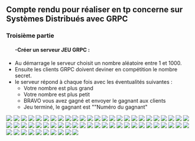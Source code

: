 <h2>Compte rendu pour réaliser en tp concerne sur Systèmes Distribués avec GRPC</h2>
<h3> Troisième partie</h3>
<ul>
<h4>-Créer un serveur JEU GRPC :</h4>
<li>Au démarrage le serveur choisit un nombre aléatoire entre 1 et 1000.</li>
<li>Ensuite les clients GRPC doivent deviner en compétition le nombre secret.</li>
<li>le serveur répond à chaque fois avec les éventualités suivantes :
        <ul>
            <li>Votre nombre est plus grand</li>
            <li>Votre nombre est plus petit</li>
            <li>BRAVO vous avez gagné et envoyer le gagnant aux clients</li>
            <li>Jeu terminé, le gagnant est ""Numéro du gagnant"</li>
        </ul>
</li>
</ul>

<img src="pictures/ResultaFinal/img1.png"/>
<img src="pictures/ResultaFinal/img2.png"/>
<img src="pictures/ResultaFinal/img3.png"/>
<img src="pictures/ResultaFinal/img4.png"/>
<img src="pictures/ResultaFinal/img5.png"/>
<img src="pictures/ResultaFinal/img6.png"/>
<img src="pictures/ResultaFinal/img7.png"/>
<img src="pictures/ResultaFinal/img8.png"/>
<img src="pictures/ResultaFinal/img9.png"/>
<img src="pictures/ResultaFinal/img10.png"/>
<img src="pictures/ResultaFinal/img11.png"/>
<img src="pictures/ResultaFinal/img12.png"/>
<img src="pictures/ResultaFinal/img13.png"/>
<img src="pictures/ResultaFinal/img14.png"/>
<img src="pictures/ResultaFinal/img15.png"/>
<img src="pictures/ResultaFinal/img16.png"/>
<img src="pictures/ResultaFinal/img17.png"/>
<img src="pictures/ResultaFinal/img18.png"/>
<img src="pictures/ResultaFinal/img19.png"/>
<img src="pictures/ResultaFinal/img20.png"/>
<img src="pictures/ResultaFinal/img21.png"/>
<img src="pictures/ResultaFinal/img22.png"/>
<img src="pictures/ResultaFinal/img23.png"/>
<img src="pictures/ResultaFinal/img24.png"/>
<img src="pictures/ResultaFinal/img25.png"/>
<img src="pictures/ResultaFinal/img28.png"/>
<img src="pictures/ResultaFinal/img29.png"/>
<img src="pictures/ResultaFinal/img30.png"/>
<img src="pictures/ResultaFinal/img31.png"/>
<img src="pictures/ResultaFinal/img32.png"/>
<img src="pictures/ResultaFinal/img33.png"/>
<img src="pictures/ResultaFinal/img34.png"/>
<img src="pictures/ResultaFinal/img35.png"/>
<img src="pictures/ResultaFinal/img36.png"/>
<img src="pictures/ResultaFinal/img37.png"/>
<img src="pictures/ResultaFinal/img38.png"/>


<img src="pictures/ResultaFinal/img39.png">
<img src="pictures/ResultaFinal/img40.png">
<img src="pictures/ResultaFinal/img41.png">
<img src="pictures/ResultaFinal/img42.png">
<img src="pictures/ResultaFinal/img43.png">
<img src="pictures/ResultaFinal/img44.png">
<img src="pictures/ResultaFinal/img45.png">
<img src="pictures/ResultaFinal/img46.png">
<img src="pictures/ResultaFinal/img47.png">
<img src="pictures/ResultaFinal/img48.png">
<img src="pictures/ResultaFinal/img49.png">
<img src="pictures/ResultaFinal/img50.png">
<img src="pictures/ResultaFinal/img51.png">
<img src="pictures/ResultaFinal/img52.png">
<img src="pictures/ResultaFinal/img53.png">
<img src="pictures/ResultaFinal/img54.png">
<img src="pictures/ResultaFinal/img55.png">
<img src="pictures/ResultaFinal/img56.png">
<img src="pictures/ResultaFinal/img56.png">
<img src="pictures/ResultaFinal/img57.png">
<img src="pictures/ResultaFinal/img58.png">
<img src="pictures/ResultaFinal/img59.png">
<img src="pictures/ResultaFinal/img60.png">
<img src="pictures/ResultaFinal/img61.png">

